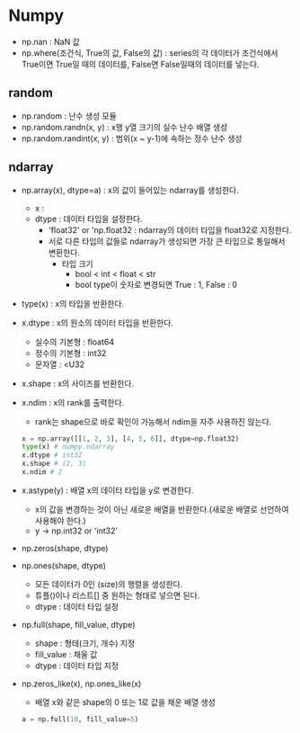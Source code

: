 # Numpy
- np.nan : NaN 값
- np.where(조건식, True의 값, False의 값) : series의 각 데이터가 조건식에서 True이면 True일 때의 데이터를, False면 False일때의 데이터를 넣는다.

## random
- np.random : 난수 생성 모듈
- np.random.randn(x, y) : x행 y열 크기의 실수 난수 배열 생성
- np.random.randint(x, y) : 범위(x ~ y-1)에 속하는 정수 난수 생성

## ndarray
- np.array(x), dtype=a) : x의 값이 들어있는 ndarray를 생성한다.
  - x : 
  - dtype : 데이터 타입을 설정한다.
    - 'float32' or 'np.float32 : ndarray의 데이터 타입을 float32로 지정한다.
    - 서로 다른 타입의 값들로 ndarray가 생성되면 가장 큰 타입으로 통일해서 변환한다.
      - 타입 크기
        - bool < int < float < str
        - bool type이 숫자로 변경되면 True : 1, False : 0
- type(x) : x의 타입을 반환한다.
- x.dtype : x의 원소의 데이터 타입을 반환한다.
  - 실수의 기본형 : float64
  - 정수의 기본형 : int32
  - 문자열 : <U32
- x.shape : x의 사이즈를 반환한다.
- x.ndim : x의 rank를 출력한다.
  - rank는 shape으로 바로 확인이 가능해서 ndim을 자주 사용하진 않는다.
  ```python
  x = np.array([[1, 2, 3], [4, 5, 6]], dtype=np.float32)
  type(x) # numpy.ndarray
  x.dtype # int32
  x.shape # (2, 3)
  x.ndim # 2
  ```
- x.astype(y) : 배열 x의 데이터 타입을 y로 변경한다.
  - x의 값을 변경하는 것이 아닌 새로운 배열을 반환한다.(새로운 배열로 선언하여 사용해야 한다.)
  - y -> np.int32 or 'int32'

- np.zeros(shape, dtype)
- np.ones(shape, dtype)
  - 모든 데이터가 0인 (size)의 행렬을 생성한다.
  - 튜플()이나 리스트[] 중 원하는 형태로 넣으면 된다.
  - dtype : 데이터 타입 설정

- np.full(shape, fill_value, dtype)
  - shape : 형태(크기, 개수) 지정
  - fill_value : 채울 값
  - dtype : 데이터 타입 지정
- np.zeros_like(x), np.ones_like(x)
  - 배열 x와 같은 shape의 0 또는 1로 값을 채운 배열 생성
  ```python
  a = np.full(10, fill_value=5)
  ```
<br>
<br>
<br>
